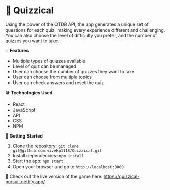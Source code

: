 # 📝 Quizzical
Using the power of the OTDB API, the app generates a unique set of questions for each quiz, 
making every experience different and challenging. You can also choose the level of difficulty you prefer, 
and the number of quizzes you want to take.

💡 **Features**
- Multiple types of quizzes available
- Level of quiz can be managed
- User can choose the number of quizzes they want to take
- User can choose from multiple topics
- User can check answers and reset the quiz

🛠️ **Technologies Used**
- React
- JavaScript
- API
- CSS
- NPM

🚀 **Getting Started**
1. Clone the repository: `git clone git@github.com:vivekp1118/Quizzical.git`
2. Install dependencies: `npm install`
3. Start the app: `npm start`
4. Open your browser and go to `http://localhost:3000`

🔗 Check out the live version of the game here: https://quizzical-pursuit.netlify.app/
